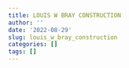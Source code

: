 ```yaml
---
title: LOUIS W BRAY CONSTRUCTION
author: ''
date: '2022-08-29'
slug: louis_w_bray_construction
categories: []
tags: []
---
```

